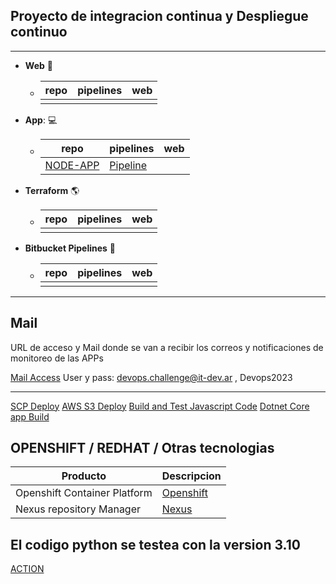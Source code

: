  ## Proyecto de integracion continua y Despliegue continuo

***

  - **Web** :page_facing_up:
    - | repo | pipelines | web |
      | ---- | --------- | --- |
      |  |  |    |

 - **App**: :computer:
    - | repo | pipelines | web |
      | ---- | --------- | --- |
      | [NODE-APP](https://lnkd.in/dqJv8hE6) | [Pipeline](https://lnkd.in/dRJ8vP5F) |    |

  - **Terraform** :earth_americas:
    - | repo | pipelines | web |
      | ---- | --------- | --- |
      |  |  |    |


 - **Bitbucket Pipelines** :milky_way:
    - | repo | pipelines | web |
      | ---- | --------- | --- |
      |  |  |    |

***

  ## Mail

URL de acceso y Mail donde se van a recibir los correos y notificaciones de monitoreo de las APPs

[Mail Access](https://it-dev.ar:2096/cpsess4739002919/3rdparty/roundcube/?_task=mail&_mbox=INBOX) User y pass: devops.challenge@it-dev.ar , Devops2023

***


[SCP Deploy](https://bitbucket.org/test-pipelines2/example-scp-deploy/src/master/)
[AWS S3 Deploy](https://bitbucket.org/test-pipelines2/example-aws-s3-deploy/src/master/)
[Build and Test Javascript Code](https://bitbucket.org/test-pipelines2/javascript-homework/src/master/)
[Dotnet Core app Build](https://bitbucket.org/test-pipelines2/asp-netcore-pipeline/src/master/)


## OPENSHIFT / REDHAT / Otras tecnologias


| Producto | Descripcion |
|  ----------- | ----------- |
| Openshift Container Platform | [Openshift](https://console-openshift-console.apps.sandbox-m3.1530.p1.openshiftapps.com/) |
| Nexus repository Manager | [Nexus](http://nexus-eogieglo-itdev-dev.apps.sandbox-m3.1530.p1.openshiftapps.com/nexus/#welcome) |

## El codigo python se testea con la version 3.10

[ACTION](https://github.com/ericuade/devops.challenge/actions)
